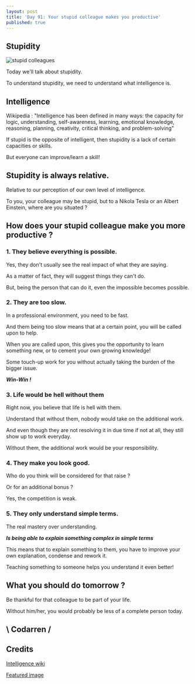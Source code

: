 ```yaml
---
layout: post
title: 'Day 91: Your stupid colleague makes you productive'
published: true
---
```

## Stupidity
![stupid colleagues](https://github.com/codarrenvelvindron/codarrenvelvindron.github.io/raw/master/images/basic-laws-of-human-stupidity-1024x439.png)

Today we'll talk about stupidity.

To understand stupidity, we need to understand what intelligence is.

## Intelligence
Wikipedia : "Intelligence has been defined in many ways: the capacity for logic, understanding, self-awareness, learning, emotional knowledge, reasoning, planning, creativity, critical thinking, and problem-solving"

If stupid is the opposite of intelligent, then stupidity is a lack of certain capacities or skills.

But everyone can improve/learn a skill!

## Stupidity is always relative.

Relative to our perception of our own level of intelligence.

To you, your colleague may be stupid, but to a Nikola Tesla 
or an Albert Einstein, where are you situated ?

## How does your stupid colleague make you more productive ?

### 1. They believe everything is possible.
Yes, they don't usually see the real impact of what they are saying.

As a matter of fact, they will suggest things they can't do.

But, being the person that can do it, even the impossible becomes possible.

### 2. They are too slow.
In a professional environment, you need to be fast.

And them being too slow means that at a certain point, 
you will be called upon to help.

When you are called upon, this gives you the opportunity to 
learn something new, or to cement your own growing knowledge!

Some touch-up work for you without actually taking the burden
of the bigger issue.

***Win-Win !***

### 3. Life would be hell without them
Right now, you believe that life is hell with them.

Understand that without them, nobody would take on the additional work.

And even though they are not resolving it in due time if not at all, they still
show up to work everyday.

Without them, the additional work would be your responsibility.

### 4. They make you look good.
Who do you think will be considered for that raise ?

Or for an additional bonus ?

Yes, the competition is weak.

### 5. They only understand simple terms.
The real mastery over understanding.

***Is being able to explain something complex in simple terms***

This means that to explain something to them, you have to improve
your own explanation, condense and rework it.

Teaching something to someone helps you understand it even better!

## What you should do tomorrow ?
Be thankful for that colleague to be part of your life.

Without him/her, you would probably be less of a complete person today.

## \ Codarren /

## Credits
[Intelligence wiki](https://en.wikipedia.org/wiki/Intelligence)

[Featured image](https://intoactioncoaching.de/wp-content/uploads/2020/03/basic-laws-of-human-stupidity-1024x439.png)